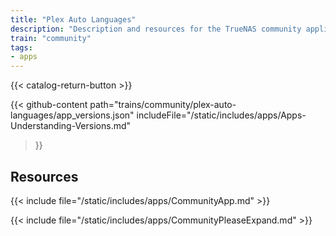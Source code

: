 ```yaml
---
title: "Plex Auto Languages"
description: "Description and resources for the TrueNAS community application called Plex Auto Languages."
train: "community"
tags:
- apps
---
```


{{< catalog-return-button >}}

{{< github-content 
    path="trains/community/plex-auto-languages/app_versions.json"
	includeFile="/static/includes/apps/Apps-Understanding-Versions.md"
>}}

## Resources

{{< include file="/static/includes/apps/CommunityApp.md" >}}

{{< include file="/static/includes/apps/CommunityPleaseExpand.md" >}}

<!--
<div class="docs-sections">

{{< doc-card title="<appname> Deployments" link="/resources/"
descr="How to deploy and configure the <appname> app." >}}

</div>
-->
